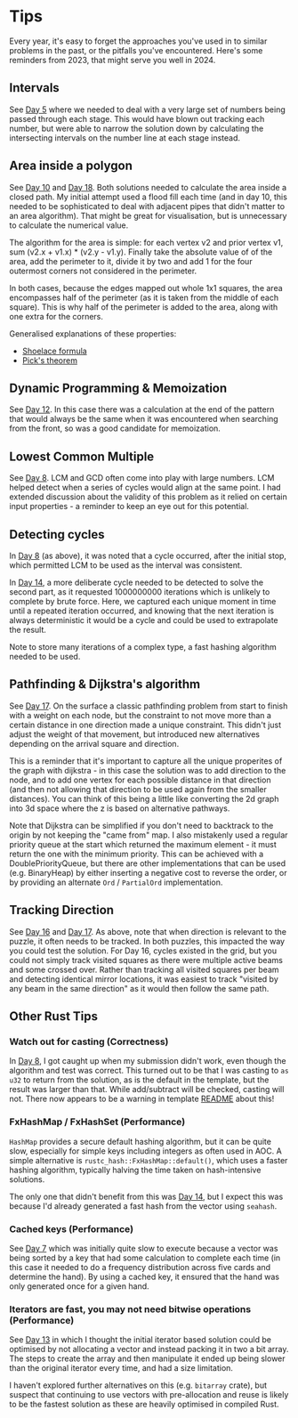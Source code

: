 # Tips

Every year, it's easy to forget the approaches you've used in to similar problems in the past, or the pitfalls you've encountered.
Here's some reminders from 2023, that might serve you well in 2024.

## Intervals

See [Day 5](./src/bin/05.rs) where we needed to deal with a very large set of numbers being passed through each stage. This would have
blown out tracking each number, but were able to narrow the solution down by calculating the intersecting intervals on the number line
at each stage instead.

## Area inside a polygon

See [Day 10](./src/bin/10.rs) and [Day 18](./src/bin/18.rs). Both solutions needed to calculate the area inside a closed path. My initial
attempt used a flood fill each time (and in day 10, this needed to be sophisticated to deal with adjacent pipes that didn't matter to an
area algorithm). That might be great for visualisation, but is unnecessary to calculate the numerical value.

The algorithm for the area is simple: for each vertex v2 and prior vertex v1, sum (v2.x + v1.x) * (v2.y - v1.y). Finally take the absolute
value of of the area, add the perimeter to it, divide it by two and add 1 for the four outermost corners not considered in the perimeter.

In both cases, because the edges mapped out whole 1x1 squares, the area encompasses half of the perimeter (as it is taken from the middle
of each square). This is why half of the perimeter is added to the area, along with one extra for the corners.

Generalised explanations of these properties:

 * [Shoelace formula](https://en.wikipedia.org/wiki/Shoelace_formula)
 * [Pick's theorem](https://en.wikipedia.org/wiki/Pick's_theorem)

## Dynamic Programming & Memoization

See [Day 12](./src/bin/12.rs). In this case there was a calculation at the end of the pattern that would always be the same when it
was encountered when searching from the front, so was a good candidate for memoization.

## Lowest Common Multiple

See [Day 8](./src/bin/08.rs). LCM and GCD often come into play with large numbers. LCM helped detect when a series of cycles would align at
the same point. I had extended discussion about the validity of this problem as it relied on certain input properties - a reminder to keep
an eye out for this potential.

## Detecting cycles

In [Day 8](./src/bin/08.rs) (as above), it was noted that a cycle occurred, after the initial stop,
which permitted LCM to be used as the interval was consistent.

In [Day 14](./src/bin/14.rs), a more deliberate cycle needed to be detected to solve the second part, as it requested 1000000000 iterations
which is unlikely to complete by brute force. Here, we captured each unique moment in time until a repeated iteration occurred, and knowing
that the next iteration is always deterministic it would be a cycle and could be used to extrapolate the result.

Note to store many iterations of a complex type, a fast hashing algorithm needed to be used.

## Pathfinding & Dijkstra's algorithm

See [Day 17](./src/bin/17.rs). On the surface a classic pathfinding problem from start to finish with a weight on each node, but the
constraint to not move more than a certain distance in one direction made a unique constraint. This didn't just adjust the weight of that
movement, but introduced new alternatives depending on the arrival square and direction.

This is a reminder that it's important to capture all the unique properites of the graph with dijkstra - in this case the solution was to add
direction to the node, and to add one vertex for each possible distance in that direction (and then not allowing that direction to be used again
from the smaller distances). You can think of this being a little like converting the 2d graph into 3d space where the z is based on alternative
pathways.

Note that Dijkstra can be simplified if you don't need to backtrack to the origin by not keeping the "came from" map. I also mistakenly used a
regular priority queue at the start which returned the maximum element - it must return the one with the minimum priority. This can be achieved
with a DoublePriorityQueue, but there are other implementations that can be used (e.g. BinaryHeap) by either inserting a negative cost to reverse
the order, or by providing an alternate `Ord` / `PartialOrd` implementation.

## Tracking Direction

See [Day 16](./src/bin/16.rs) and [Day 17](./src/bin/17.rs). As above, note that when direction is relevant to the puzzle, it often needs to be
tracked. In both puzzles, this impacted the way you could test the solution. For Day 16, cycles existed in the grid, but you could not simply
track visited squares as there were multiple active beams and some crossed over. Rather than tracking all visited squares per beam and detecting
identical mirror locations, it was easiest to track "visited by any beam in the same direction" as it would then follow the same path.

## Other Rust Tips

### Watch out for casting (Correctness)

In [Day 8](./src/bin/08.rs), I got caught up when my submission didn't work, even though the algorithm and test was correct. This turned out to be
that I was casting to `as u32` to return from the solution, as is the default in the template, but the result was larger than that. While add/subtract
will be checked, casting will not. There now appears to be a warning in template [README](./README.md#common-pitfalls) about this!

### FxHashMap / FxHashSet (Performance)

`HashMap` provides a secure default hashing algorithm, but it can be quite slow, especially for simple keys including integers as often used in AOC.
A simple alternative is `rustc_hash::FxHashMap::default()`, which uses a faster hashing algorithm, typically halving the time taken on hash-intensive
solutions.

The only one that didn't benefit from this was [Day 14](./src/bin/14.rs), but I expect this was because I'd already generated a fast hash from the
vector using `seahash`.

### Cached keys (Performance)

See [Day 7](./src/bin/07.rs) which was initially quite slow to execute because a vector was being sorted by a key that had some calculation to complete
each time (in this case it needed to do a frequency distribution across five cards and determine the hand). By using a cached key, it ensured that the
hand was only generated once for a given hand.

### Iterators are fast, you may not need bitwise operations (Performance)

See [Day 13](./src/bin/13.rs) in which I thought the initial iterator based solution could be optimised by not allocating a vector and instead packing
it in two a bit array. The steps to create the array and then manipulate it ended up being slower than the original iterator every time, and had a size
limitation.

I haven't explored further alternatives on this (e.g. `bitarray` crate), but suspect that continuing to use vectors with pre-allocation and reuse is
likely to be the fastest solution as these are heavily optimised in compiled Rust.
